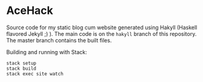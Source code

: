 AceHack
=======

Source code for my static blog cum website generated using Hakyll (Haskell flavored Jekyll ;) ).
The main code is on the `hakyll` branch of this repository. The master branch contains the built files.

Building and running with Stack:
```
stack setup
stack build
stack exec site watch
```
